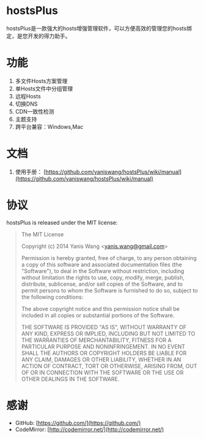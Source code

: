 hostsPlus
================

hostsPlus是一款强大的hosts增强管理软件，可以方便高效的管理您的hosts绑定，是您开发的得力助手。


功能
================

1. 多文件Hosts方案管理
2. 单Hosts文件中分组管理
3. 远程Hosts
4. 切换DNS
5. CDN一致性检测
6. 主题支持
7. 跨平台兼容：Windows,Mac

文档
================

1. 使用手册： [https://github.com/yaniswang/hostsPlus/wiki/manual](https://github.com/yaniswang/hostsPlus/wiki/manual)

协议
================

hostsPlus is released under the MIT license:

> The MIT License
> 
> Copyright (c) 2014 Yanis Wang \<yanis.wang@gmail.com\>
> 
> Permission is hereby granted, free of charge, to any person obtaining a copy
> of this software and associated documentation files (the "Software"), to deal
> in the Software without restriction, including without limitation the rights
> to use, copy, modify, merge, publish, distribute, sublicense, and/or sell
> copies of the Software, and to permit persons to whom the Software is
> furnished to do so, subject to the following conditions:
> 
> The above copyright notice and this permission notice shall be included in
> all copies or substantial portions of the Software.
> 
> THE SOFTWARE IS PROVIDED "AS IS", WITHOUT WARRANTY OF ANY KIND, EXPRESS OR
> IMPLIED, INCLUDING BUT NOT LIMITED TO THE WARRANTIES OF MERCHANTABILITY,
> FITNESS FOR A PARTICULAR PURPOSE AND NONINFRINGEMENT. IN NO EVENT SHALL THE
> AUTHORS OR COPYRIGHT HOLDERS BE LIABLE FOR ANY CLAIM, DAMAGES OR OTHER
> LIABILITY, WHETHER IN AN ACTION OF CONTRACT, TORT OR OTHERWISE, ARISING FROM,
> OUT OF OR IN CONNECTION WITH THE SOFTWARE OR THE USE OR OTHER DEALINGS IN
> THE SOFTWARE.

感谢
================

* GitHub: [https://github.com/](https://github.com/)
* CodeMirror: [http://codemirror.net/](http://codemirror.net/)